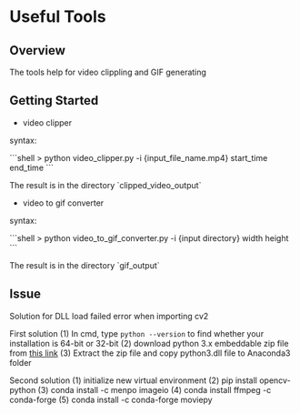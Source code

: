 # **Useful Tools** 

Overview
---
The tools help for video clippling and GIF generating

Getting Started
---

* video clipper

<p>syntax: </p>
```shell
> python video_clipper.py -i {input_file_name.mp4} start_time end_time
```

<p>The result is in the directory `clipped_video_output` </p>

* video to gif converter

<p>syntax: </p>
```shell
> python video_to_gif_converter.py -i {input directory} width height
```

<p>The result is in the directory `gif_output` </p>

Issue
---
Solution for DLL load failed error when importing cv2

First solution
(1) In cmd, type `python --version` to find whether your installation is 64-bit or 32-bit
(2) download python 3.x embeddable zip file from [this link](https://www.python.org/downloads/windows/)
(3) Extract the zip file and copy python3.dll file to Anaconda3 folder

Second solution
(1) initialize new virtual environment
(2) pip install opencv-python
(3) conda install -c menpo imageio
(4) conda install ffmpeg -c conda-forge
(5) conda install -c conda-forge moviepy 